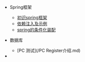 - Spring框架

  - [初识spring框架](spring/【10分钟学Spring】：（一）初识Spring框架.md)
  - [依赖注入及示例](spring/【10分钟学Spring】：（二）一文搞懂spring依赖注入（DI）.md)
  - [spring的条件化装配](spring/【10分钟学Spring】：（三）你了解spring的高级装配吗_条件化装配bean.md)
- 数据库
  - [PC 测试](/PC Register介绍.md)
- 

